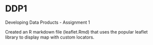 # DDP1
Developing Data Products - Assignment 1

Created an R markdown file (leaflet.Rmd) that uses the popular leaflet library to display map with custom locators.